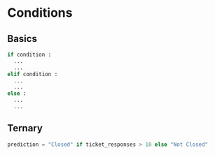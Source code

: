 # Conditions

## Basics

```python
if condition :
  ...
  ...
elif condition :
  ...
  ...
else :
  ...
  ...
```

## Ternary

```python
prediction = "Closed" if ticket_responses > 10 else "Not Closed"
```
